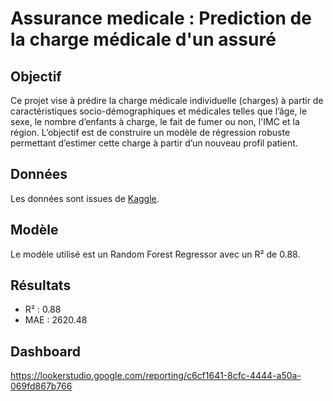 # Assurance medicale : Prediction de la charge médicale d'un assuré

## Objectif
Ce projet vise à prédire la charge médicale individuelle (charges) à partir de caractéristiques socio-démographiques et médicales telles que l’âge, le sexe, le nombre d’enfants à charge, le fait de fumer ou non, l'IMC et la région.
L’objectif est de construire un modèle de régression robuste permettant d’estimer cette charge à partir d’un nouveau profil patient.

## Données
Les données sont issues de [Kaggle](https://www.kaggle.com/datasets/mirichoi0218/insurance).

## Modèle
Le modèle utilisé est un Random Forest Regressor avec un R² de 0.88.

## Résultats
- R² : 0.88
- MAE : 2620.48

## Dashboard
https://lookerstudio.google.com/reporting/c6cf1641-8cfc-4444-a50a-069fd867b766
